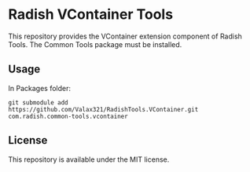 # Radish VContainer Tools

This repository provides the VContainer extension component of Radish Tools. The Common Tools package must be installed.

## Usage
In Packages folder:
```
git submodule add https://github.com/Valax321/RadishTools.VContainer.git com.radish.common-tools.vcontainer
```

## License
This repository is available under the MIT license.

